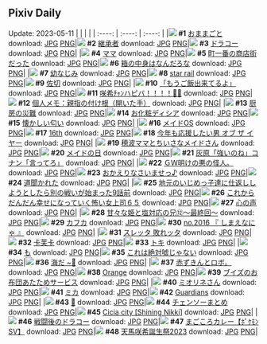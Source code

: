 ## Pixiv Daily
Update: 2023-05-11
|      |      |      |
| :----: | :----: | :----: |
|![](https://pixiv.microyu.workers.dev/c/240x480/img-master/img/2023/05/09/06/00/08/107961654_p0_master1200.jpg) **#1** [おままごと](https://www.pixiv.net/artworks/107961654) download: [JPG](https://pixiv.microyu.workers.dev/img-original/img/2023/05/09/06/00/08/107961654_p0.jpg) [PNG](https://pixiv.microyu.workers.dev/img-original/img/2023/05/09/06/00/08/107961654_p0.png)|![](https://pixiv.microyu.workers.dev/c/240x480/img-master/img/2023/05/09/00/00/54/107955073_p0_master1200.jpg) **#2** [継承者](https://www.pixiv.net/artworks/107955073) download: [JPG](https://pixiv.microyu.workers.dev/img-original/img/2023/05/09/00/00/54/107955073_p0.jpg) [PNG](https://pixiv.microyu.workers.dev/img-original/img/2023/05/09/00/00/54/107955073_p0.png)|![](https://pixiv.microyu.workers.dev/c/240x480/img-master/img/2023/05/10/00/01/08/107985677_p0_master1200.jpg) **#3** [ドラコー](https://www.pixiv.net/artworks/107985677) download: [JPG](https://pixiv.microyu.workers.dev/img-original/img/2023/05/10/00/01/08/107985677_p0.jpg) [PNG](https://pixiv.microyu.workers.dev/img-original/img/2023/05/10/00/01/08/107985677_p0.png)|
|![](https://pixiv.microyu.workers.dev/c/240x480/img-master/img/2023/05/09/00/20/43/107956067_p0_master1200.jpg) **#4** [ママ](https://www.pixiv.net/artworks/107956067) download: [JPG](https://pixiv.microyu.workers.dev/img-original/img/2023/05/09/00/20/43/107956067_p0.jpg) [PNG](https://pixiv.microyu.workers.dev/img-original/img/2023/05/09/00/20/43/107956067_p0.png)|![](https://pixiv.microyu.workers.dev/c/240x480/img-master/img/2023/05/09/07/30/01/107962741_p0_master1200.jpg) **#5** [町一番の商店街だった](https://www.pixiv.net/artworks/107962741) download: [JPG](https://pixiv.microyu.workers.dev/img-original/img/2023/05/09/07/30/01/107962741_p0.jpg) [PNG](https://pixiv.microyu.workers.dev/img-original/img/2023/05/09/07/30/01/107962741_p0.png)|![](https://pixiv.microyu.workers.dev/c/240x480/img-master/img/2023/05/09/20/58/41/107977072_p0_master1200.jpg) **#6** [箱の中身はなんだろな](https://www.pixiv.net/artworks/107977072) download: [JPG](https://pixiv.microyu.workers.dev/img-original/img/2023/05/09/20/58/41/107977072_p0.jpg) [PNG](https://pixiv.microyu.workers.dev/img-original/img/2023/05/09/20/58/41/107977072_p0.png)|
|![](https://pixiv.microyu.workers.dev/c/240x480/img-master/img/2023/05/10/20/17/07/107999408_p0_master1200.jpg) **#7** [幼なじみ](https://www.pixiv.net/artworks/107999408) download: [JPG](https://pixiv.microyu.workers.dev/img-original/img/2023/05/10/20/17/07/107999408_p0.jpg) [PNG](https://pixiv.microyu.workers.dev/img-original/img/2023/05/10/20/17/07/107999408_p0.png)|![](https://pixiv.microyu.workers.dev/c/240x480/img-master/img/2023/05/09/09/40/34/107964375_p0_master1200.jpg) **#8** [star rail](https://www.pixiv.net/artworks/107964375) download: [JPG](https://pixiv.microyu.workers.dev/img-original/img/2023/05/09/09/40/34/107964375_p0.jpg) [PNG](https://pixiv.microyu.workers.dev/img-original/img/2023/05/09/09/40/34/107964375_p0.png)|![](https://pixiv.microyu.workers.dev/c/240x480/img-master/img/2023/05/09/08/53/19/107963800_p0_master1200.jpg) **#9** [佐切](https://www.pixiv.net/artworks/107963800) download: [JPG](https://pixiv.microyu.workers.dev/img-original/img/2023/05/09/08/53/19/107963800_p0.jpg) [PNG](https://pixiv.microyu.workers.dev/img-original/img/2023/05/09/08/53/19/107963800_p0.png)|
|![](https://pixiv.microyu.workers.dev/c/240x480/img-master/img/2023/05/10/21/43/12/108004448_p0_master1200.jpg) **#10** [「もうご飯出来てるよ」](https://www.pixiv.net/artworks/108004448) download: [JPG](https://pixiv.microyu.workers.dev/img-original/img/2023/05/10/21/43/12/108004448_p0.jpg) [PNG](https://pixiv.microyu.workers.dev/img-original/img/2023/05/10/21/43/12/108004448_p0.png)|![](https://pixiv.microyu.workers.dev/c/240x480/img-master/img/2023/05/09/00/00/13/107954977_p0_master1200.jpg) **#11** [咲希ﾁｬﾝハピバ！！！！🎂🎉](https://www.pixiv.net/artworks/107954977) download: [JPG](https://pixiv.microyu.workers.dev/img-original/img/2023/05/09/00/00/13/107954977_p0.jpg) [PNG](https://pixiv.microyu.workers.dev/img-original/img/2023/05/09/00/00/13/107954977_p0.png)|![](https://pixiv.microyu.workers.dev/c/240x480/img-master/img/2023/05/09/07/00/21/107962342_p0_master1200.jpg) **#12** [個人メモ：親指の付け根（開いた手）](https://www.pixiv.net/artworks/107962342) download: [JPG](https://pixiv.microyu.workers.dev/img-original/img/2023/05/09/07/00/21/107962342_p0.jpg) [PNG](https://pixiv.microyu.workers.dev/img-original/img/2023/05/09/07/00/21/107962342_p0.png)|
|![](https://pixiv.microyu.workers.dev/c/240x480/img-master/img/2023/05/09/00/01/28/107955143_p0_master1200.jpg) **#13** [厨房の災難](https://www.pixiv.net/artworks/107955143) download: [JPG](https://pixiv.microyu.workers.dev/img-original/img/2023/05/09/00/01/28/107955143_p0.jpg) [PNG](https://pixiv.microyu.workers.dev/img-original/img/2023/05/09/00/01/28/107955143_p0.png)|![](https://pixiv.microyu.workers.dev/c/240x480/img-master/img/2023/05/09/00/00/43/107955048_p0_master1200.jpg) **#14** [お化粧ディシア](https://www.pixiv.net/artworks/107955048) download: [JPG](https://pixiv.microyu.workers.dev/img-original/img/2023/05/09/00/00/43/107955048_p0.jpg) [PNG](https://pixiv.microyu.workers.dev/img-original/img/2023/05/09/00/00/43/107955048_p0.png)|![](https://pixiv.microyu.workers.dev/c/240x480/img-master/img/2023/05/09/01/14/31/107957668_p0_master1200.jpg) **#15** [懐かしい匂い](https://www.pixiv.net/artworks/107957668) download: [JPG](https://pixiv.microyu.workers.dev/img-original/img/2023/05/09/01/14/31/107957668_p0.jpg) [PNG](https://pixiv.microyu.workers.dev/img-original/img/2023/05/09/01/14/31/107957668_p0.png)|
|![](https://pixiv.microyu.workers.dev/c/240x480/img-master/img/2023/05/09/00/00/51/107955068_p0_master1200.jpg) **#16** [メイドOS](https://www.pixiv.net/artworks/107955068) download: [JPG](https://pixiv.microyu.workers.dev/img-original/img/2023/05/09/00/00/51/107955068_p0.jpg) [PNG](https://pixiv.microyu.workers.dev/img-original/img/2023/05/09/00/00/51/107955068_p0.png)|![](https://pixiv.microyu.workers.dev/c/240x480/img-master/img/2023/05/09/20/15/13/107975758_p0_master1200.jpg) **#17** [16th](https://www.pixiv.net/artworks/107975758) download: [JPG](https://pixiv.microyu.workers.dev/img-original/img/2023/05/09/20/15/13/107975758_p0.jpg) [PNG](https://pixiv.microyu.workers.dev/img-original/img/2023/05/09/20/15/13/107975758_p0.png)|![](https://pixiv.microyu.workers.dev/c/240x480/img-master/img/2023/05/09/19/17/01/107974156_p0_master1200.jpg) **#18** [今年も応援したい男 オブ ザ イヤー](https://www.pixiv.net/artworks/107974156) download: [JPG](https://pixiv.microyu.workers.dev/img-original/img/2023/05/09/19/17/01/107974156_p0.jpg) [PNG](https://pixiv.microyu.workers.dev/img-original/img/2023/05/09/19/17/01/107974156_p0.png)|
|![](https://pixiv.microyu.workers.dev/c/240x480/img-master/img/2023/05/10/18/54/21/108004257_p0_master1200.jpg) **#19** [穂波ママとちいさなメイドさん](https://www.pixiv.net/artworks/108004257) download: [JPG](https://pixiv.microyu.workers.dev/img-original/img/2023/05/10/18/54/21/108004257_p0.jpg) [PNG](https://pixiv.microyu.workers.dev/img-original/img/2023/05/10/18/54/21/108004257_p0.png)|![](https://pixiv.microyu.workers.dev/c/240x480/img-master/img/2023/05/10/20/30/07/108006922_p0_master1200.jpg) **#20** [メイドの日](https://www.pixiv.net/artworks/108006922) download: [JPG](https://pixiv.microyu.workers.dev/img-original/img/2023/05/10/20/30/07/108006922_p0.jpg) [PNG](https://pixiv.microyu.workers.dev/img-original/img/2023/05/10/20/30/07/108006922_p0.png)|![](https://pixiv.microyu.workers.dev/c/240x480/img-master/img/2023/05/09/11/23/29/107965704_p0_master1200.jpg) **#21** [灰原「強いのね」コナン「言ってろ」](https://www.pixiv.net/artworks/107965704) download: [JPG](https://pixiv.microyu.workers.dev/img-original/img/2023/05/09/11/23/29/107965704_p0.jpg) [PNG](https://pixiv.microyu.workers.dev/img-original/img/2023/05/09/11/23/29/107965704_p0.png)|
|![](https://pixiv.microyu.workers.dev/c/240x480/img-master/img/2023/05/09/18/13/30/107972454_p0_master1200.jpg) **#22** [ＧＷ明けの悪の怪人。](https://www.pixiv.net/artworks/107972454) download: [JPG](https://pixiv.microyu.workers.dev/img-original/img/2023/05/09/18/13/30/107972454_p0.jpg) [PNG](https://pixiv.microyu.workers.dev/img-original/img/2023/05/09/18/13/30/107972454_p0.png)|![](https://pixiv.microyu.workers.dev/c/240x480/img-master/img/2023/05/10/16/40/34/108001405_p0_master1200.jpg) **#23** [おかえりなさいませっ♪](https://www.pixiv.net/artworks/108001405) download: [JPG](https://pixiv.microyu.workers.dev/img-original/img/2023/05/10/16/40/34/108001405_p0.jpg) [PNG](https://pixiv.microyu.workers.dev/img-original/img/2023/05/10/16/40/34/108001405_p0.png)|![](https://pixiv.microyu.workers.dev/c/240x480/img-master/img/2023/05/10/01/11/47/107988176_p0_master1200.jpg) **#24** [道聞かれた](https://www.pixiv.net/artworks/107988176) download: [JPG](https://pixiv.microyu.workers.dev/img-original/img/2023/05/10/01/11/47/107988176_p0.jpg) [PNG](https://pixiv.microyu.workers.dev/img-original/img/2023/05/10/01/11/47/107988176_p0.png)|
|![](https://pixiv.microyu.workers.dev/c/240x480/img-master/img/2023/05/09/11/03/20/107965452_p0_master1200.jpg) **#25** [地元のいじめっ子達に仕返ししようとしたら別の戦いが始まった9話前](https://www.pixiv.net/artworks/107965452) download: [JPG](https://pixiv.microyu.workers.dev/img-original/img/2023/05/09/11/03/20/107965452_p0.jpg) [PNG](https://pixiv.microyu.workers.dev/img-original/img/2023/05/09/11/03/20/107965452_p0.png)|![](https://pixiv.microyu.workers.dev/c/240x480/img-master/img/2023/05/09/17/17/28/107971290_p0_master1200.jpg) **#26** [これからだんだん幸せになっていく怖い女上司６５](https://www.pixiv.net/artworks/107971290) download: [JPG](https://pixiv.microyu.workers.dev/img-original/img/2023/05/09/17/17/28/107971290_p0.jpg) [PNG](https://pixiv.microyu.workers.dev/img-original/img/2023/05/09/17/17/28/107971290_p0.png)|![](https://pixiv.microyu.workers.dev/c/240x480/img-master/img/2023/05/10/00/07/06/107986107_p0_master1200.jpg) **#27** [心の声](https://www.pixiv.net/artworks/107986107) download: [JPG](https://pixiv.microyu.workers.dev/img-original/img/2023/05/10/00/07/06/107986107_p0.jpg) [PNG](https://pixiv.microyu.workers.dev/img-original/img/2023/05/10/00/07/06/107986107_p0.png)|
|![](https://pixiv.microyu.workers.dev/c/240x480/img-master/img/2023/05/10/00/07/24/107986128_p0_master1200.jpg) **#28** [甘々な姫と塩対応の兄⑫～最終回～](https://www.pixiv.net/artworks/107986128) download: [JPG](https://pixiv.microyu.workers.dev/img-original/img/2023/05/10/00/07/24/107986128_p0.jpg) [PNG](https://pixiv.microyu.workers.dev/img-original/img/2023/05/10/00/07/24/107986128_p0.png)|![](https://pixiv.microyu.workers.dev/c/240x480/img-master/img/2023/05/09/00/04/44/107955394_p0_master1200.jpg) **#29** [カフカ](https://www.pixiv.net/artworks/107955394) download: [JPG](https://pixiv.microyu.workers.dev/img-original/img/2023/05/09/00/04/44/107955394_p0.jpg) [PNG](https://pixiv.microyu.workers.dev/img-original/img/2023/05/09/00/04/44/107955394_p0.png)|![](https://pixiv.microyu.workers.dev/c/240x480/img-master/img/2023/05/09/22/01/53/107979464_p0_master1200.jpg) **#30** [no.2016 『 しまえなにゃ 』](https://www.pixiv.net/artworks/107979464) download: [JPG](https://pixiv.microyu.workers.dev/img-original/img/2023/05/09/22/01/53/107979464_p0.jpg) [PNG](https://pixiv.microyu.workers.dev/img-original/img/2023/05/09/22/01/53/107979464_p0.png)|
|![](https://pixiv.microyu.workers.dev/c/240x480/img-master/img/2023/05/09/19/50/32/107974980_p0_master1200.jpg) **#31** [スレッタ 敗れッタ](https://www.pixiv.net/artworks/107974980) download: [JPG](https://pixiv.microyu.workers.dev/img-original/img/2023/05/09/19/50/32/107974980_p0.jpg) [PNG](https://pixiv.microyu.workers.dev/img-original/img/2023/05/09/19/50/32/107974980_p0.png)|![](https://pixiv.microyu.workers.dev/c/240x480/img-master/img/2023/05/11/12/44/22/107971757_p0_master1200.jpg) **#32** [卡芙卡](https://www.pixiv.net/artworks/107971757) download: [JPG](https://pixiv.microyu.workers.dev/img-original/img/2023/05/11/12/44/22/107971757_p0.jpg) [PNG](https://pixiv.microyu.workers.dev/img-original/img/2023/05/11/12/44/22/107971757_p0.png)|![](https://pixiv.microyu.workers.dev/c/240x480/img-master/img/2023/05/09/11/50/36/107966090_p0_master1200.jpg) **#33** [トキ](https://www.pixiv.net/artworks/107966090) download: [JPG](https://pixiv.microyu.workers.dev/img-original/img/2023/05/09/11/50/36/107966090_p0.jpg) [PNG](https://pixiv.microyu.workers.dev/img-original/img/2023/05/09/11/50/36/107966090_p0.png)|
|![](https://pixiv.microyu.workers.dev/c/240x480/img-master/img/2023/05/09/02/30/56/107959349_p0_master1200.jpg) **#34** [も](https://www.pixiv.net/artworks/107959349) download: [JPG](https://pixiv.microyu.workers.dev/img-original/img/2023/05/09/02/30/56/107959349_p0.jpg) [PNG](https://pixiv.microyu.workers.dev/img-original/img/2023/05/09/02/30/56/107959349_p0.png)|![](https://pixiv.microyu.workers.dev/c/240x480/img-master/img/2023/05/09/01/12/12/107957612_p0_master1200.jpg) **#35** [これは絶対噓じゃない](https://www.pixiv.net/artworks/107957612) download: [JPG](https://pixiv.microyu.workers.dev/img-original/img/2023/05/09/01/12/12/107957612_p0.jpg) [PNG](https://pixiv.microyu.workers.dev/img-original/img/2023/05/09/01/12/12/107957612_p0.png)|![](https://pixiv.microyu.workers.dev/c/240x480/img-master/img/2023/05/09/00/01/25/107955135_p0_master1200.jpg) **#36** [海だ ~💙](https://www.pixiv.net/artworks/107955135) download: [JPG](https://pixiv.microyu.workers.dev/img-original/img/2023/05/09/00/01/25/107955135_p0.jpg) [PNG](https://pixiv.microyu.workers.dev/img-original/img/2023/05/09/00/01/25/107955135_p0.png)|
|![](https://pixiv.microyu.workers.dev/c/240x480/img-master/img/2023/05/10/18/24/03/108003593_p0_master1200.jpg) **#37** [赤ずきんとロボ。](https://www.pixiv.net/artworks/108003593) download: [JPG](https://pixiv.microyu.workers.dev/img-original/img/2023/05/10/18/24/03/108003593_p0.jpg) [PNG](https://pixiv.microyu.workers.dev/img-original/img/2023/05/10/18/24/03/108003593_p0.png)|![](https://pixiv.microyu.workers.dev/c/240x480/img-master/img/2023/05/10/00/16/55/107986488_p0_master1200.jpg) **#38** [Orange](https://www.pixiv.net/artworks/107986488) download: [JPG](https://pixiv.microyu.workers.dev/img-original/img/2023/05/10/00/16/55/107986488_p0.jpg) [PNG](https://pixiv.microyu.workers.dev/img-original/img/2023/05/10/00/16/55/107986488_p0.png)|![](https://pixiv.microyu.workers.dev/c/240x480/img-master/img/2023/05/10/00/00/59/107985662_p0_master1200.jpg) **#39** [ブイズのお布団あたためサービス](https://www.pixiv.net/artworks/107985662) download: [JPG](https://pixiv.microyu.workers.dev/img-original/img/2023/05/10/00/00/59/107985662_p0.jpg) [PNG](https://pixiv.microyu.workers.dev/img-original/img/2023/05/10/00/00/59/107985662_p0.png)|
|![](https://pixiv.microyu.workers.dev/c/240x480/img-master/img/2023/05/09/00/09/13/107955611_p0_master1200.jpg) **#40** [ミオリネさん](https://www.pixiv.net/artworks/107955611) download: [JPG](https://pixiv.microyu.workers.dev/img-original/img/2023/05/09/00/09/13/107955611_p0.jpg) [PNG](https://pixiv.microyu.workers.dev/img-original/img/2023/05/09/00/09/13/107955611_p0.png)|![](https://pixiv.microyu.workers.dev/c/240x480/img-master/img/2023/05/09/05/06/55/107961139_p0_master1200.jpg) **#41** [ミカ](https://www.pixiv.net/artworks/107961139) download: [JPG](https://pixiv.microyu.workers.dev/img-original/img/2023/05/09/05/06/55/107961139_p0.jpg) [PNG](https://pixiv.microyu.workers.dev/img-original/img/2023/05/09/05/06/55/107961139_p0.png)|![](https://pixiv.microyu.workers.dev/c/240x480/img-master/img/2023/05/09/01/39/00/107958270_p0_master1200.jpg) **#42** [Guardians](https://www.pixiv.net/artworks/107958270) download: [JPG](https://pixiv.microyu.workers.dev/img-original/img/2023/05/09/01/39/00/107958270_p0.jpg) [PNG](https://pixiv.microyu.workers.dev/img-original/img/2023/05/09/01/39/00/107958270_p0.png)|
|![](https://pixiv.microyu.workers.dev/c/240x480/img-master/img/2023/05/09/00/02/07/107955209_p0_master1200.jpg) **#43** [💙](https://www.pixiv.net/artworks/107955209) download: [JPG](https://pixiv.microyu.workers.dev/img-original/img/2023/05/09/00/02/07/107955209_p0.jpg) [PNG](https://pixiv.microyu.workers.dev/img-original/img/2023/05/09/00/02/07/107955209_p0.png)|![](https://pixiv.microyu.workers.dev/c/240x480/img-master/img/2023/05/09/18/36/09/107972993_p0_master1200.jpg) **#44** [チェンソーまとめ](https://www.pixiv.net/artworks/107972993) download: [JPG](https://pixiv.microyu.workers.dev/img-original/img/2023/05/09/18/36/09/107972993_p0.jpg) [PNG](https://pixiv.microyu.workers.dev/img-original/img/2023/05/09/18/36/09/107972993_p0.png)|![](https://pixiv.microyu.workers.dev/c/240x480/img-master/img/2023/05/09/00/00/09/107954964_p0_master1200.jpg) **#45** [Cicia city [Shining Nikki]](https://www.pixiv.net/artworks/107954964) download: [JPG](https://pixiv.microyu.workers.dev/img-original/img/2023/05/09/00/00/09/107954964_p0.jpg) [PNG](https://pixiv.microyu.workers.dev/img-original/img/2023/05/09/00/00/09/107954964_p0.png)|
|![](https://pixiv.microyu.workers.dev/c/240x480/img-master/img/2023/05/09/00/04/26/107955376_p0_master1200.jpg) **#46** [戦闘後のドラコー](https://www.pixiv.net/artworks/107955376) download: [JPG](https://pixiv.microyu.workers.dev/img-original/img/2023/05/09/00/04/26/107955376_p0.jpg) [PNG](https://pixiv.microyu.workers.dev/img-original/img/2023/05/09/00/04/26/107955376_p0.png)|![](https://pixiv.microyu.workers.dev/c/240x480/img-master/img/2023/05/09/00/00/29/107955021_p0_master1200.jpg) **#47** [まごころカレー【ﾎﾟｹﾓﾝSV】](https://www.pixiv.net/artworks/107955021) download: [JPG](https://pixiv.microyu.workers.dev/img-original/img/2023/05/09/00/00/29/107955021_p0.jpg) [PNG](https://pixiv.microyu.workers.dev/img-original/img/2023/05/09/00/00/29/107955021_p0.png)|![](https://pixiv.microyu.workers.dev/c/240x480/img-master/img/2023/05/09/01/40/39/107958315_p0_master1200.jpg) **#48** [天馬咲希誕生祭2023](https://www.pixiv.net/artworks/107958315) download: [JPG](https://pixiv.microyu.workers.dev/img-original/img/2023/05/09/01/40/39/107958315_p0.jpg) [PNG](https://pixiv.microyu.workers.dev/img-original/img/2023/05/09/01/40/39/107958315_p0.png)|
